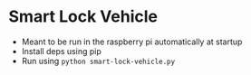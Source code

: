 # Smart Lock Vehicle

- Meant to be run in the raspberry pi automatically at startup
- Install deps using pip
- Run using `python smart-lock-vehicle.py`
